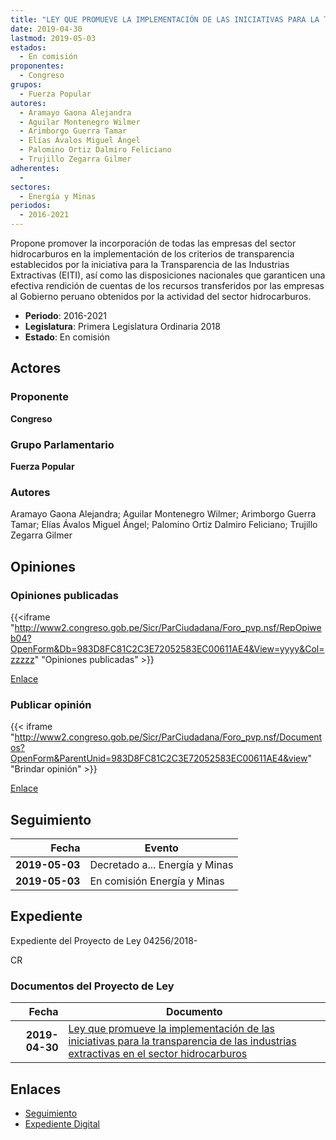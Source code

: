```yaml
---
title: "LEY QUE PROMUEVE LA IMPLEMENTACIÓN DE LAS INICIATIVAS PARA LA TRANSPARENCIA DE LAS INDUSTRIAS EXTRACTIVAS EN EL SECTOR HIDROCARBUROS"
date: 2019-04-30
lastmod: 2019-05-03
estados: 
  - En comisión
proponentes: 
  - Congreso
grupos: 
  - Fuerza Popular
autores: 
  - Aramayo Gaona Alejandra
  - Aguilar Montenegro Wilmer
  - Arimborgo Guerra Tamar
  - Elías Ávalos Miguel Ángel
  - Palomino Ortiz Dalmiro Feliciano
  - Trujillo Zegarra Gilmer
adherentes: 
  - 
sectores: 
  - Energía y Minas
periodos: 
  - 2016-2021
---
```


Propone promover la incorporación de todas las empresas del sector hidrocarburos en la implementación de los criterios de transparencia establecidos por la iniciativa para la Transparencia de las Industrias Extractivas (EITI), así como las disposiciones nacionales que garanticen una efectiva rendición de cuentas de los recursos transferidos por las empresas al Gobierno peruano obtenidos por la actividad del sector hidrocarburos.

- **Periodo**: 2016-2021
- **Legislatura**: Primera Legislatura Ordinaria 2018
- **Estado**: En comisión

## Actores

### Proponente

**Congreso**

### Grupo Parlamentario

**Fuerza Popular**

### Autores

Aramayo Gaona Alejandra; Aguilar Montenegro Wilmer; Arimborgo Guerra Tamar; Elías Ávalos Miguel Ángel; Palomino Ortiz Dalmiro Feliciano; Trujillo Zegarra Gilmer


## Opiniones

### Opiniones publicadas

{{<iframe "http://www2.congreso.gob.pe/Sicr/ParCiudadana/Foro_pvp.nsf/RepOpiweb04?OpenForm&Db=983D8FC81C2C3E72052583EC00611AE4&View=yyyy&Col=zzzzz" "Opiniones publicadas" >}}

[Enlace](http://www2.congreso.gob.pe/Sicr/ParCiudadana/Foro_pvp.nsf/RepOpiweb04?OpenForm&Db=983D8FC81C2C3E72052583EC00611AE4&View=yyyy&Col=zzzzz)
### Publicar opinión

{{< iframe "http://www2.congreso.gob.pe/Sicr/ParCiudadana/Foro_pvp.nsf/Documentos?OpenForm&ParentUnid=983D8FC81C2C3E72052583EC00611AE4&view" "Brindar opinión" >}}

[Enlace](http://www2.congreso.gob.pe/Sicr/ParCiudadana/Foro_pvp.nsf/Documentos?OpenForm&ParentUnid=983D8FC81C2C3E72052583EC00611AE4&view)

## Seguimiento

| Fecha | Evento |
|------:|--------|
| **2019-05-03** | Decretado a... Energía y Minas|
| **2019-05-03** | En comisión Energía y Minas|


## Expediente

Expediente del Proyecto de Ley 04256/2018-

CR


### Documentos del Proyecto de Ley

| Fecha | Documento |
|------:|--------|
| **2019-04-30** | [Ley que promueve la implementación de las iniciativas para la transparencia de las industrias extractivas en el sector hidrocarburos](http://www.leyes.congreso.gob.pe/Documentos/2016_2021/Proyectos_de_Ley_y_de_Resoluciones_Legislativas/PL0425620190430.pdf) |

## Enlaces 

- [Seguimiento](http://www2.congreso.gob.pehttp://www2.congreso.gob.pe/Sicr/TraDocEstProc/CLProLey2016.nsf/f7fff46988ca05b1052578e100829cc7/dd657af9de2772de052583ec0063858d?OpenDocument)
- [Expediente Digital](http://www2.congreso.gob.pehttp://www2.congreso.gob.pe/Sicr/TraDocEstProc/CLProLey2016.nsf/f7fff46988ca05b1052578e100829cc7/dd657af9de2772de052583ec0063858d?OpenDocument&Click=05257FB7005EB655.eb71d0cf91d8294e05256cdf006b5706/$Body/0.1C6C)
